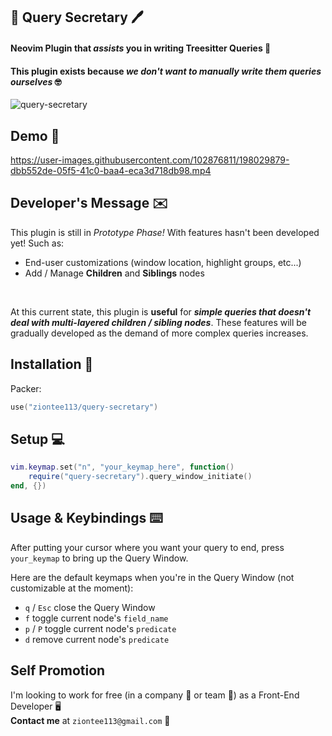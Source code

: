 ## 📓 Query Secretary 🖊️
#### Neovim Plugin that *assists* you in writing Treesitter Queries 🌳
#### This plugin exists because *we don't want to manually write them queries ourselves* 🤓

![query-secretary](https://user-images.githubusercontent.com/102876811/198027185-0af9abff-830d-464b-8016-bc7a5474b756.png)

## Demo 🎥

https://user-images.githubusercontent.com/102876811/198029879-dbb552de-05f5-41c0-baa4-eca3d718db98.mp4

## Developer's Message ✉️
This plugin is still in *Prototype Phase!* With features hasn't been developed yet!
Such as:
- End-user customizations (window location, highlight groups, etc...)
- Add / Manage **Children** and **Siblings** nodes
<br>

At this current state, this plugin is **useful** for ***simple queries that doesn't deal with
multi-layered children / sibling nodes***. These features will be gradually developed as
the demand of more complex queries increases.
<br>

## Installation 💽
Packer:
```lua
use("ziontee113/query-secretary")
```

## Setup 💻
```lua
vim.keymap.set("n", "your_keymap_here", function()
	require("query-secretary").query_window_initiate()
end, {})
```

## Usage & Keybindings ⌨️

After putting your cursor where you want your query to end, press `your_keymap`
to bring up the Query Window.
<br>

Here are the default keymaps when you're in the Query Window (not customizable at the moment):
- `q` / `Esc` close the Query Window
-  `f` toggle current node's `field_name`
-  `p` / `P` toggle current node's `predicate`
- `d` remove current node's `predicate`

## Self Promotion

I'm looking to work for free (in a company 🏢 or team 👥) as a Front-End Developer 🖥️
<br>
**Contact me** at `ziontee113@gmail.com` 📧
